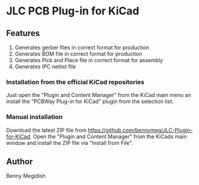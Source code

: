 # JLC PCB Plug-in for KiCad

## Features
1.	Generates gerber files in correct format for production
2.	Generates BOM file in correct format for production
3.	Generates Pick and Place file in correct format for assembly
4.	Generates IPC netlist file

### Installation from the official KiCad repositories
Just open the "Plugin and Content Manager" from the KiCad main menu an install the "PCBWay Plug-in for KiCad" plugin from the selection list.

### Manual installation
Download the latest ZIP file from https://github.com/bennymeg/JLC-Plugin-for-KiCad. Open the "Plugin and Content Manager" from the KiCads main window and install the ZIP file via "Install from File".

## Author

Benny Megidish
